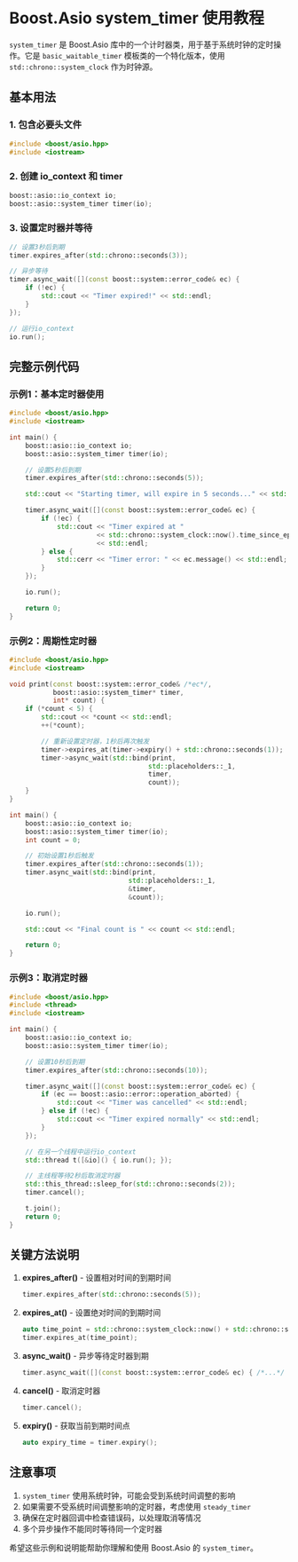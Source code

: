 # Boost.Asio system_timer 使用教程

`system_timer` 是 Boost.Asio 库中的一个计时器类，用于基于系统时钟的定时操作。它是 `basic_waitable_timer` 模板类的一个特化版本，使用 `std::chrono::system_clock` 作为时钟源。

## 基本用法

### 1. 包含必要头文件

```cpp
#include <boost/asio.hpp>
#include <iostream>
```

### 2. 创建 io_context 和 timer

```cpp
boost::asio::io_context io;
boost::asio::system_timer timer(io);
```

### 3. 设置定时器并等待

```cpp
// 设置3秒后到期
timer.expires_after(std::chrono::seconds(3));

// 异步等待
timer.async_wait([](const boost::system::error_code& ec) {
    if (!ec) {
        std::cout << "Timer expired!" << std::endl;
    }
});

// 运行io_context
io.run();
```

## 完整示例代码

### 示例1：基本定时器使用

```cpp
#include <boost/asio.hpp>
#include <iostream>

int main() {
    boost::asio::io_context io;
    boost::asio::system_timer timer(io);

    // 设置5秒后到期
    timer.expires_after(std::chrono::seconds(5));

    std::cout << "Starting timer, will expire in 5 seconds..." << std::endl;

    timer.async_wait([](const boost::system::error_code& ec) {
        if (!ec) {
            std::cout << "Timer expired at " 
                      << std::chrono::system_clock::now().time_since_epoch().count()
                      << std::endl;
        } else {
            std::cerr << "Timer error: " << ec.message() << std::endl;
        }
    });

    io.run();

    return 0;
}
```

### 示例2：周期性定时器

```cpp
#include <boost/asio.hpp>
#include <iostream>

void print(const boost::system::error_code& /*ec*/,
           boost::asio::system_timer* timer,
           int* count) {
    if (*count < 5) {
        std::cout << *count << std::endl;
        ++(*count);

        // 重新设置定时器，1秒后再次触发
        timer->expires_at(timer->expiry() + std::chrono::seconds(1));
        timer->async_wait(std::bind(print, 
                                   std::placeholders::_1, 
                                   timer, 
                                   count));
    }
}

int main() {
    boost::asio::io_context io;
    boost::asio::system_timer timer(io);
    int count = 0;

    // 初始设置1秒后触发
    timer.expires_after(std::chrono::seconds(1));
    timer.async_wait(std::bind(print, 
                              std::placeholders::_1, 
                              &timer, 
                              &count));

    io.run();

    std::cout << "Final count is " << count << std::endl;

    return 0;
}
```

### 示例3：取消定时器

```cpp
#include <boost/asio.hpp>
#include <thread>
#include <iostream>

int main() {
    boost::asio::io_context io;
    boost::asio::system_timer timer(io);

    // 设置10秒后到期
    timer.expires_after(std::chrono::seconds(10));

    timer.async_wait([](const boost::system::error_code& ec) {
        if (ec == boost::asio::error::operation_aborted) {
            std::cout << "Timer was cancelled" << std::endl;
        } else if (!ec) {
            std::cout << "Timer expired normally" << std::endl;
        }
    });

    // 在另一个线程中运行io_context
    std::thread t([&io]() { io.run(); });

    // 主线程等待2秒后取消定时器
    std::this_thread::sleep_for(std::chrono::seconds(2));
    timer.cancel();

    t.join();
    return 0;
}
```

## 关键方法说明

1. **expires_after()** - 设置相对时间的到期时间
   ```cpp
   timer.expires_after(std::chrono::seconds(5));
   ```

2. **expires_at()** - 设置绝对时间的到期时间
   ```cpp
   auto time_point = std::chrono::system_clock::now() + std::chrono::seconds(5);
   timer.expires_at(time_point);
   ```

3. **async_wait()** - 异步等待定时器到期
   ```cpp
   timer.async_wait([](const boost::system::error_code& ec) { /*...*/ });
   ```

4. **cancel()** - 取消定时器
   ```cpp
   timer.cancel();
   ```

5. **expiry()** - 获取当前到期时间点
   ```cpp
   auto expiry_time = timer.expiry();
   ```

## 注意事项

1. `system_timer` 使用系统时钟，可能会受到系统时间调整的影响
2. 如果需要不受系统时间调整影响的定时器，考虑使用 `steady_timer`
3. 确保在定时器回调中检查错误码，以处理取消等情况
4. 多个异步操作不能同时等待同一个定时器

希望这些示例和说明能帮助你理解和使用 Boost.Asio 的 `system_timer`。
